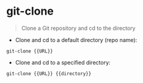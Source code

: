 # git-clone

> Clone a Git repository and cd to the directory

- Clone and cd to a default directory (repo name):

`git-clone {{URL}}`

- Clone and cd to a specified directory:

`git-clone {{URL}} {{directory}}`

